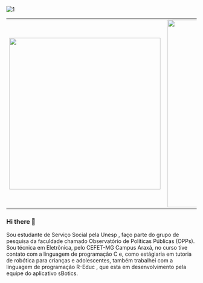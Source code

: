 ![1](https://github.com/julia-fernanda01/julia-fernanda01/assets/167583306/c9273fbe-b6b5-4766-9a92-2eefc4724884)


<center>
<table>
    <tr>
        <td><img width="400px" align="left" src="https://github-readme-stats.vercel.app/api/top-langs/?username=julia-fernanda01&hide=html&layout=compact&theme=buefy" /></td>
        <td><img width="495px" align="left" src="https://github-readme-stats.vercel.app/api?username=julia-fernanda01&theme=buefy"/></td>
    </tr>   
</table>
</center>  

### Hi there 👋

Sou estudante de Serviço Social pela Unesp , faço parte do grupo de pesquisa da faculdade chamado Observatório de Políticas Públicas (OPPs). Sou técnica em Eletrônica, pelo CEFET-MG Campus Araxá, no curso tive contato com a linguagem  de programação C  e,  como estágiaria em tutoria de robótica para crianças e adolescentes, também trabalhei com a linguagem de programação  R-Educ , que esta em desenvolvimento pela equipe do aplicativo sBotics.

